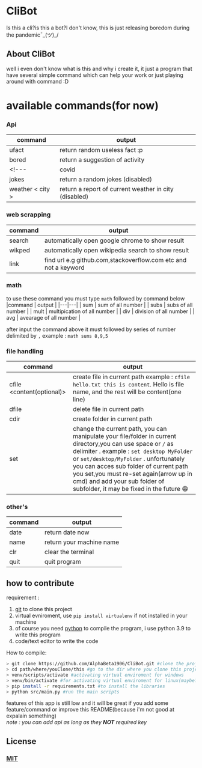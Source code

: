 # CliBot
Is this a cli?is this a bot?I don't know, this is just releasing boredom during the pandemic¯\_(ツ)_/

## About CliBot
well i even don't know what is this and why i create it, it just a program that have several simple command which can help your work or just playing around with command :D
# available commands(for now)
### Api
|command   | output  |
|---|---|
|  ufact | return random useless fact :p  |
|  bored | return a suggestion of activity |
<!---|  covid|  return the report of covid-19 data (disabled)|
|  jokes | return a random jokes (disabled)|
|  weather < city >  |  return a report of current weather in city (disabled)|-->


### web scrapping
|command | output  |
|---|---|
| search <keyword>  | automatically open google chrome to show result|
| wikped <keyword>  | automatically open wikipedia search to show result|
| link <url> | find url e.g github.com,stackoverflow.com etc and not a keyword|
  
### math
to use these command you must type ```math``` followed by command below 
|command | output  |
|---|---|
| sum  | sum of all number |
| subs | subs of all number |
| mult | multipication of all number |
| div | division of all number |
| avg | avearage of all number |

after input the command above it must followed by series of number delimited by ```,```
example : ``` math sums 8,9,5 ``` 


### file handling
|command | output  |
|---|---|
| cfile <filename or path to the file> <content(optional)> |create file in current path example : `cfile hello.txt this is content`. Hello is file name, and the rest will be content(one line) |
| dfile <filename or path to the file> | delete file in current path |
| cdir <folder name > | create folder in current path |
| set <dir1> <subDir1> <another Subdir> | change the current path, you can manipulate your file/folder in current directory,you can use space or `/` as delimiter . example : `set desktop MyFolder` or `set/desktop/MyFolder` . unfortunately you can acces sub folder of current path you set,you must re-set again(arrow up in cmd) and add your sub folder of subfolder, it may be fixed in the future :grin: |

### other's
|command | output  |
|---|---|
|  date | return date now   |
|  name | return your machine name|
|  clr  | clear the terminal|
|  quit | quit program |

## how to contribute
requirement :
1. [git](https://git-scm.com/downloads) to clone this project
2. virtual evniroment, use ```pip install virtualenv``` if not installed in your machine
3. of course you need [python](https://www.python.org/downloads/) to compile the program, i use python 3.9 to write this program
4. code/text editor to write the code

How to compile:
```bash
> git clone https://github.com/AlphaBeta1906/CliBot.git #clone the project
> cd path/where/youClone/this #go to the dir where you clone this project
> venv/scripts/activate #activating virtual enviroment for windows
> venv/bin/activate #for activating virtual enviroment for linux(maybe?)
> pip install -r requirements.txt #to install the libraries
> python src/main.py #run the main scripts 
```

features of this app is still low and it will be great if you add some feature/command or improve this README(because i'm not good at expalain something)<br/>
*note : you can add api as long as they **NOT** required key*
  
## License
### [MIT](https://github.com/AlphaBeta1906/CliBot/blob/master/LICENSE)
